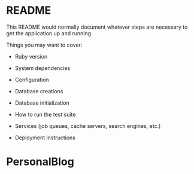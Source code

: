 # README

This README would normally document whatever steps are necessary to get the
application up and running.

Things you may want to cover:

* Ruby version

* System dependencies

* Configuration

* Database creations

* Database initialization

* How to run the test suite

* Services (job queues, cache servers, search engines, etc.)

* Deployment instructions



# PersonalBlog
